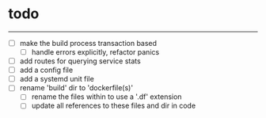 # todo

* * *

- [ ] make the build process transaction based
  - [ ] handle errors explicitly, refactor panics
- [ ] add routes for querying service stats
- [ ] add a config file
- [ ] add a systemd unit file
- [ ] rename 'build' dir to 'dockerfile(s)'
  - [ ] rename the files within to use a '.df' extension
  - [ ] update all references to these files and dir in code
